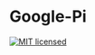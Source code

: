 # Google-Pi

[![MIT licensed](https://img.shields.io/github/license/Fishezzz/Google-Pi.svg)](https://github.com/Fishezzz/Google-Pi/blob/master/LICENSE)
